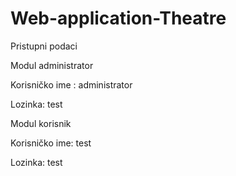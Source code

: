 # Web-application-Theatre


Pristupni podaci



Modul administrator


Korisničko ime : administrator

Lozinka: test

 
Modul korisnik


Korisničko ime: test

Lozinka: test

